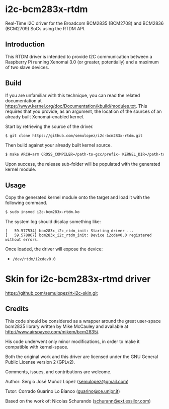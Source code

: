 # i2c-bcm283x-rtdm

Real-Time I2C driver for the Broadcom BCM2835 (BCM2708) and BCM2836 (BCM2709) SoCs using the RTDM API.

## Introduction

This RTDM driver is intended to provide I2C communication between a Raspberry Pi running Xenomai 3.0 (or greater, potentially) and a maximum of two slave devices.

## Build

If you are unfamiliar with this technique, you can read the related documentation at https://www.kernel.org/doc/Documentation/kbuild/modules.txt.
This requires that you provide, as an argument, the location of the sources of an already built Xenomai-enabled kernel.

Start by retrieving the source of the driver.
```bash
$ git clone https://github.com/semulopez/i2c-bcm283x-rtdm.git
```

Then build against your already built kernel source.
```bash
$ make ARCH=arm CROSS_COMPILER=/path-to-gcc/prefix- KERNEL_DIR=/path-to-kernel-sources
```

Upon success, the release sub-folder will be populated with the generated kernel module.

## Usage

Copy the generated kernel module onto the target and load it with the following command.
```bash
$ sudo insmod i2c-bcm283x-rtdm.ko
```

The system log should display something like:
```
[   59.577534] bcm283x_i2c_rtdm_init: Starting driver ...
[   59.578867] bcm283x_i2c_rtdm_init: Device i2cdev0.0 registered without errors.
```

Once loaded, the driver will expose the device:
 * `/dev/rtdm/i2cdev0.0`

# Skin for i2c-bcm283x-rtmd driver
https://github.com/semulopez/rt-i2c-skin.git


## Credits

This code should be considered as a wrapper around the great user-space bcm2835 library written by Mike McCauley and available at http://www.airspayce.com/mikem/bcm2835/.

His code underwent only minor modifications, in order to make it compatible with kernel-space.

Both the original work and this driver are licensed under the GNU General Public License version 2 (GPLv2).

Comments, issues, and contributions are welcome.

Author: Sergio José Muñoz López (semulopez@gmail.com)  
 
Tutor: Corrado Guarino Lo Bianco (guarino@ce.unipr.it)  
 
Based on the work of: Nicolas Schurando (schurann@ext.essilor.com)
 
